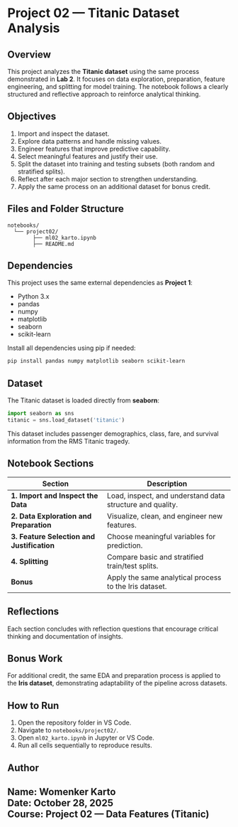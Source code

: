 # Project 02 — Titanic Dataset Analysis

## Overview
This project analyzes the **Titanic dataset** using the same process demonstrated in **Lab 2**. It focuses on data exploration, preparation, feature engineering, and splitting for model training. The notebook follows a clearly structured and reflective approach to reinforce analytical thinking.

## Objectives
1. Import and inspect the dataset.
2. Explore data patterns and handle missing values.
3. Engineer features that improve predictive capability.
4. Select meaningful features and justify their use.
5. Split the dataset into training and testing subsets (both random and stratified splits).
6. Reflect after each major section to strengthen understanding.
7. Apply the same process on an additional dataset for bonus credit.

## Files and Folder Structure
```
notebooks/
  └── project02/
        ├── ml02_karto.ipynb
        ├── README.md
```

## Dependencies
This project uses the same external dependencies as **Project 1**:

- Python 3.x
- pandas
- numpy
- matplotlib
- seaborn
- scikit-learn

Install all dependencies using pip if needed:
```bash
pip install pandas numpy matplotlib seaborn scikit-learn
```

## Dataset
The Titanic dataset is loaded directly from **seaborn**:
```python
import seaborn as sns
titanic = sns.load_dataset('titanic')
```

This dataset includes passenger demographics, class, fare, and survival information from the RMS Titanic tragedy.

## Notebook Sections
| Section | Description |
|----------|--------------|
| **1. Import and Inspect the Data** | Load, inspect, and understand data structure and quality. |
| **2. Data Exploration and Preparation** | Visualize, clean, and engineer new features. |
| **3. Feature Selection and Justification** | Choose meaningful variables for prediction. |
| **4. Splitting** | Compare basic and stratified train/test splits. |
| **Bonus** | Apply the same analytical process to the Iris dataset. |

## Reflections
Each section concludes with reflection questions that encourage critical thinking and documentation of insights.

## Bonus Work
For additional credit, the same EDA and preparation process is applied to the **Iris dataset**, demonstrating adaptability of the pipeline across datasets.

## How to Run
1. Open the repository folder in VS Code.
2. Navigate to `notebooks/project02/`.
3. Open `ml02_karto.ipynb` in Jupyter or VS Code.
4. Run all cells sequentially to reproduce results.

## Author
**Name:** Womenker Karto  
**Date:** October 28, 2025  
**Course:** Project 02 — Data Features (Titanic)
---


